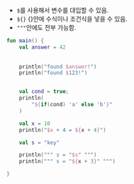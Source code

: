 - `$`를 사용해서 변수를 대입할 수 있음.
- `${}` {}안에 수식이나 조건식을 넣을 수 있음. 
- `"""`안에도 전부 가능함.
```kotlin
fun main() {
    val answer = 42
    
    
    println("found $answer!")
    println("found $123!")


    val cond = true;
    println(
        "${if(cond) 'a' else 'b'}"
    )

    val x = 10
    println("$x + 4 = ${x + 4}")

    val s = "key"

    println(""" s = "$s" """)
    println(""" s = "${x + 3}" """)

}
```